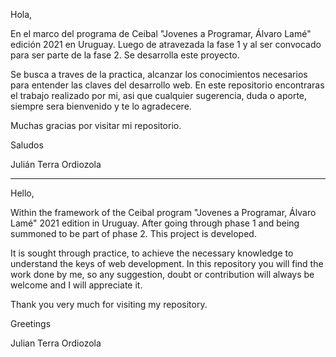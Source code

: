 Hola, 

En el marco del programa de Ceibal "Jovenes a Programar, Álvaro Lamé" edición 2021 en Uruguay.
Luego de atravezada la fase 1 y al ser convocado para ser parte de la fase 2. Se desarrolla este proyecto.

Se busca a traves de la practica, alcanzar los conocimientos necesarios para entender las claves del desarrollo web. 
En este repositorio encontraras el trabajo realizado por mi, asi que cualquier sugerencia, duda o aporte, siempre sera
bienvenido y te lo agradecere. 

Muchas gracias por visitar mi repositorio.

Saludos

Julián Terra Ordiozola

-----------------------------------------------------------------------------------------------------------------------------
Hello,

Within the framework of the Ceibal program "Jovenes a Programar, Álvaro Lamé" 2021 edition in Uruguay.
After going through phase 1 and being summoned to be part of phase 2. This project is developed.

It is sought through practice, to achieve the necessary knowledge to understand the keys of web development.
In this repository you will find the work done by me, so any suggestion, doubt or contribution will always be
welcome and I will appreciate it.

Thank you very much for visiting my repository.

Greetings

Julian Terra Ordiozola
